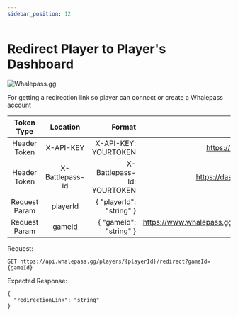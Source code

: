 ```yaml
---
sidebar_position: 12
---
```

# Redirect Player to Player's Dashboard

![Whalepass.gg](https://i.imgur.com/zwUqWaS.png)

For getting a redirection link so player can connect or create a Whalepass account

| Token Type   | Location         | Format                               | Where To Find                                                       |
|:------------:|:----------------:|--------------------------------------:|-------------------------------------------------------------------:|
| Header Token | X-API-KEY        | X-API-KEY: YOURTOKEN                 | https://dashboard.whalepass.gg/api-key                              |
| Header Token | X-Battlepass-Id  | X-Battlepass-Id: YOURTOKEN           | https://dashboard.whalepass.gg/campaigns                            |
| Request Param   | playerId         | \{ "playerId": "string" \}             | You can find in response                                            |
| Request Param   | gameId           | \{ "gameId": "string" \}               | https://www.whalepass.gg/documentation/tutorial#finding-your-game-id|

Request:
```http
GET https://api.whalepass.gg/players/{playerId}/redirect?gameId={gameId}
```

Expected Response:
```http
{
  "redirectionLink": "string"
}
```
